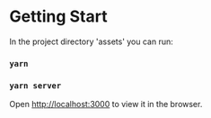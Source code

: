 # Getting Start

In the project directory 'assets' you can run:

### `yarn`
### `yarn server`

Open [http://localhost:3000](http://localhost:3000) to view it in the browser.
